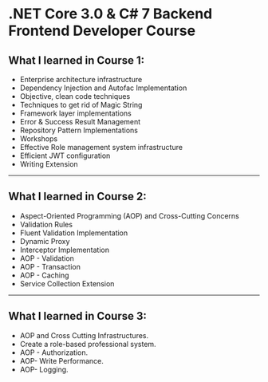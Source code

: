 # .NET Core 3.0 & C# 7 Backend Frontend Developer Course

## What I learned in Course 1:

- Enterprise architecture infrastructure
- Dependency Injection and Autofac Implementation
- Objective, clean code techniques
- Techniques to get rid of Magic String
- Framework layer implementations
- Error & Success Result Management
- Repository Pattern Implementations
- Workshops
- Effective Role management system infrastructure
- Efficient JWT configuration
- Writing Extension
<hr/>

## What I learned in Course 2:

- Aspect-Oriented Programming (AOP) and Cross-Cutting Concerns
- Validation Rules
- Fluent Validation Implementation
- Dynamic Proxy
- Interceptor Implementation
- AOP - Validation
- AOP - Transaction
- AOP - Caching
- Service Collection Extension
<hr/>

## What I learned in Course 3:
- AOP and Cross Cutting Infrastructures.
- Create a role-based professional system.
- AOP - Authorization.
- AOP- Write Performance.
- AOP- Logging.
